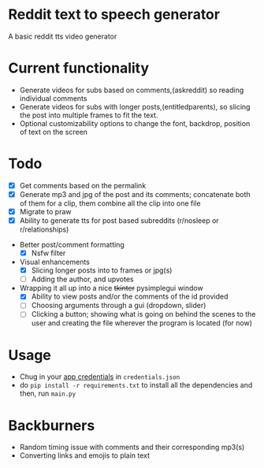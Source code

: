 # Reddit text to speech generator

A basic reddit tts video generator

# Current functionality

- Generate videos for subs based on comments,(askreddit) so reading individual comments
- Generate videos for subs with longer posts,(entitledparents), so slicing the post into multiple frames to fit the text.
- Optional customizability options to change the font, backdrop, position of text on the screen

# Todo

- [x] Get comments based on the permalink
- [x] Generate mp3 and jpg of the post and its comments; concatenate both of them for a clip, them combine all the clip into one file
- [x] Migrate to praw
- [x] Ability to generate tts for post based subreddits (r/nosleep or r/relationships)
- Better post/comment formatting
  - [x] Nsfw filter
- Visual enhancements
  - [x] Slicing longer posts into to frames or jpg(s)
  - [ ] Adding the author, and upvotes
- Wrapping it all up into a nice ~~tkinter~~ pysimplegui window
    - [x] Ability to view posts and/or the comments of the id provided
    - [ ] Choosing arguments through a gui (dropdown, slider)
    - [ ] Clicking a button; showing what is going on behind the scenes to the user and creating the file wherever the program is located (for now)

# Usage

- Chug in your [app credentials](https://ssl.reddit.com/prefs/apps/) in `credentials.json`
- do `pip install -r requirements.txt` to install all the dependencies and then, run `main.py`

# Backburners

- Random timing issue with comments and their corresponding mp3(s)
- Converting links and emojis to plain text
